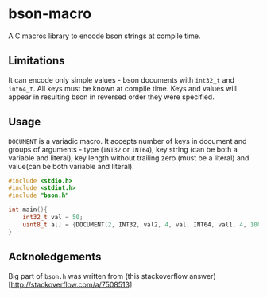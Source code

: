 # bson-macro

A C macros library to encode bson strings at compile time. 

## Limitations
It can encode only simple values - bson documents with `int32_t` and `int64_t`. All keys must be known at compile time. Keys and values will appear in resulting bson in reversed order they were specified.

## Usage 
`DOCUMENT` is a variadic macro. It accepts number of keys in document and groups of arguments - type (`INT32` or `INT64`), key string (can be both a variable and literal), key length without trailing zero (must be a literal) and value(can be both variable and literal).
```c
#include <stdio.h>
#include <stdint.h>
#include "bson.h"

int main(){
    int32_t val = 50;
    uint8_t a[] = {DOCUMENT(2, INT32, val2, 4, val, INT64, val1, 4, 100)};
}
```

## Acknoledgements
Big part of `bson.h` was written from (this stackoverflow answer)[http://stackoverflow.com/a/7508513]
